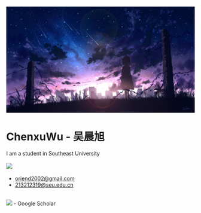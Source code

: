 ![](./_Pictures/title_image.jpg)

<h1> ChenxuWu - 吴晨旭 </h1>

I am a student in Southeast University  
<br>
<img src="./Pictures/gmail_icon.png" width="20px"> 
- oriend2002@gmail.com
- 213212319@seu.edu.cn
<br>
<img src="./Picture/google_schalor_icon.png" width="20px">
- Google Scholar


